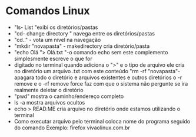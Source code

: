 # Comandos Linux

- "ls- List "exibi os diretórios/pastas
- "cd- change directory " navega entre os diretórios/pastas
-  "cd.." - vota um nível na navegação
- "mkdir "novapasta" - makedirectory cria diretório/pasta
- "echo Olá "> Olá.txt "-o comando echo sem este complemento simplesmente escreve o que for 
- digitado no terminal quando adiciona o ">" e o tipo de arquivo ele cria no diretório um arquivo .txt com este conteúdo 
  "rm -rf "novapasta"- apagara todo o diretório e arquivos existentes e outros diretórios o -r remove e o -rf remove force faz com que o sistema não pergunte se ira 
  realmente deletar o diretório 
- "pwd" mostra o caminho/endereço completo
- ls -a mostra arquivos ocultos
- echo > READ.ME cria arquivo no diretório onde estamos utilizando o terminal 
- Como executar arquivo pelo terminal coloca nome do programa seguido do comando
   Exemplo: firefox vivaolinux.com.br